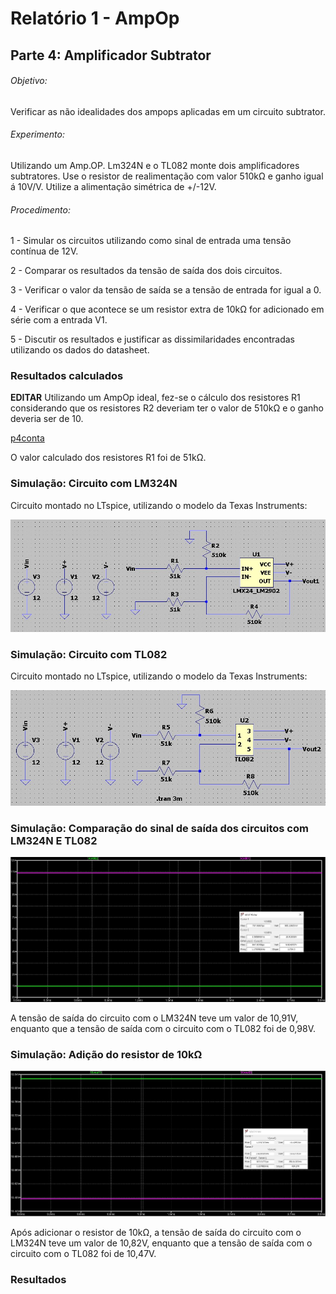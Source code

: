 # Relatório 1 - AmpOp

## Parte 4: Amplificador Subtrator

###### Objetivo:

Verificar as não idealidades dos ampops aplicadas em um circuito subtrator.

###### Experimento:

Utilizando um Amp.OP. Lm324N e o TL082 monte dois amplificadores subtratores.
Use o resistor de realimentação  com valor 510kΩ e ganho igual á 10V/V.
Utilize a alimentação simétrica de +/-12V.

###### Procedimento:

1 - Simular os circuitos utilizando como sinal de entrada uma tensão contínua de 12V.

2 - Comparar os resultados da tensão de saída dos dois circuitos.

3 - Verificar o valor da tensão de saída se a tensão de entrada for igual a 0.

4 - Verificar o que acontece se um resistor extra de 10kΩ for adicionado em série com a entrada V1.

5 - Discutir os resultados e justificar as dissimilaridades encontradas utilizando os dados do datasheet.

### Resultados calculados
**EDITAR**
Utilizando um AmpOp ideal, fez-se o cálculo dos resistores R1 considerando que os resistores R2 deveriam ter o valor de 510kΩ e o ganho deveria ser de 10.

[p4conta](/resources/images/relat1/p4conta.jpg)

O valor calculado dos resistores R1 foi de 51kΩ.

### Simulação: Circuito com LM324N
Circuito montado no LTspice, utilizando o modelo da Texas Instruments:

![p4circ1](/resources/images/relat1/p4circ1.jpg)

### Simulação: Circuito com TL082
Circuito montado no LTspice, utilizando o modelo da Texas Instruments:

![p4circ2](/resources/images/relat1/p4circ2.jpg)

### Simulação: Comparação do sinal de saída dos circuitos com LM324N E TL082

![p4onda1](/resources/images/relat1/p4onda1.jpg)

A tensão de saída do circuito com o LM324N teve um valor de 10,91V, enquanto que a tensão de saída com o circuito com o TL082 foi de 0,98V.

### Simulação: Adição do resistor de 10kΩ

![p4onda2](/resources/images/relat1/p4onda2.jpg)

Após adicionar o resistor de 10kΩ, a tensão de saída do circuito com o LM324N teve um valor de 10,82V, enquanto que a tensão de saída com o circuito com o TL082 foi de 10,47V.

### Resultados
